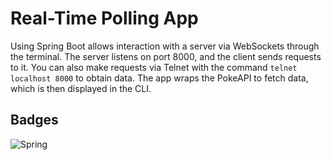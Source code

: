 
# **Real-Time Polling App**

Using Spring Boot allows interaction with a server via WebSockets through the terminal. The server listens on port 8000, and the client sends requests to it. You can also make requests via Telnet with the command `telnet localhost 8000` to obtain data. The app wraps the PokeAPI to fetch data, which is then displayed in the CLI.


## Badges

![Spring](https://img.shields.io/badge/spring-%236DB33F.svg?style=for-the-badge&logo=spring&logoColor=white)
